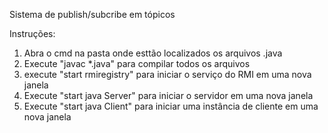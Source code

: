 Sistema de publish/subcribe em tópicos

Instruções:
1. Abra o cmd na pasta onde esttão localizados os arquivos .java
2. Execute "javac *.java" para compilar todos os arquivos
3. execute "start rmiregistry" para iniciar o serviço do RMI em uma nova janela
4. Execute "start java Server" para iniciar o servidor em uma nova janela
5. Execute "start java Client" para iniciar uma instância de cliente em uma nova janela